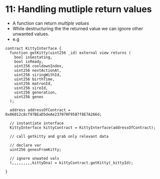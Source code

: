 # 11: Handling mutliple return values

- A function can return *multiple values*
- While destructuring the the returned value we can ignore other unwanted values.
- e.g

```solidity
contract KittyInterface {
  function getKitty(uint256 _id) external view returns (
    bool isGestating,
    bool isReady,
    uint256 cooldownIndex,
    uint256 nextActionAt,
    uint256 siringWithId,
    uint256 birthTime,
    uint256 matronId,
    uint256 sireId,
    uint256 generation,
    uint256 genes
  );

  address addressOfContract = 0x06012c8cf97BEaD5deAe237070F9587f8E7A266d;

  // instantiate interface
  KittyInterface kittyContract = KittyInterface(addressOfContract);

  // call getkitty and grab only relevant data

  // declare var
  uint256 genesFromKitty;
  
  // ignore unwated vals
  (,,,,,,,,,kittyDna) = kittyContract.getKitty(_kittyId);

}
```